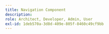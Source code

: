```yaml
---
title: Navigation Component
description: 
role: Architect, Developer, Admin, User
exl-id: 1deb570a-3d8d-409e-805f-8460c49cf9bb
---
```


